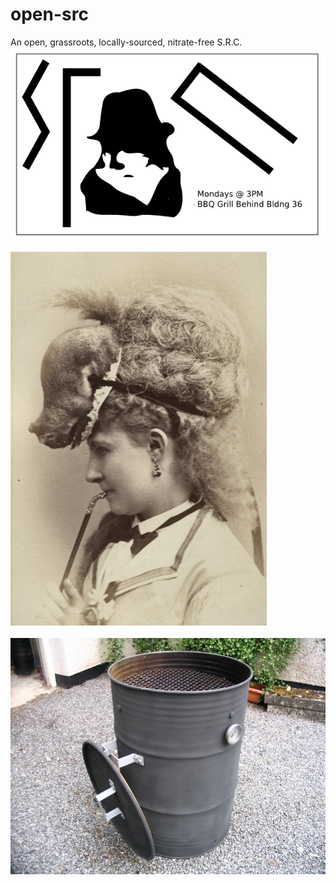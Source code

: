 open-src
========

An open, grassroots, locally-sourced, nitrate-free S.R.C. 
<img src="./srcCard.png"></br></br>
<img src="./squirrelHat.jpg"></br></br>
<img src="./oilDrum.jpg">

